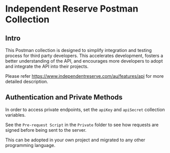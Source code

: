 # Independent Reserve Postman Collection

## Intro

This Postman collection is designed to simplify integration and testing process for third party developers. This accelerates development, fosters a better understanding of the API, and encourages more developers to adopt and integrate the API into their projects.

Please refer https://www.independentreserve.com/au/features/api for more detailed description.

## Authentication and Private Methods

In order to access private endpoints, set the `apiKey` and `apiSecret` collection variables.

See the `Pre-request Script` in the `Private` folder to see how requests are signed before being sent to the server. 

This can be adopted in your own project and migrated to any other programming language.
